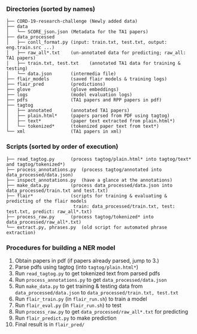 ### Directories (sorted by names)
```
├── CORD-19-research-challenge (Newly added data)
├── data
│   └── SCORE_json.json (Metadata for the TA1 papers)
├── data_processed
│   ├── conll_format.py (input: train.txt, test.txt, output: eng.train.src ...)
│   ├── raw_all*.txt    (un-annotated data for predicting; raw_all: TA1 papers)
│   ├── train.txt, test.txt    (annotated TA1 data for training & testing)
│   └── data.json       (intermedia file)
├── flair_models        (saved flair models & training logs)
├── flair_pred          (predictions)
├── glove               (glove embeddings)
├── logs                (model evaluation logs)
├── pdfs                (TA1 papers and RPP papers in pdf)
├── tagtog
│   ├── annotated       (annotated TA1 papers)
│   ├── plain.html*     (papers parsed from PDF using tagtog)
│   ├── text*           (paper text extracted from plain.html*)
│   └── tokenized*      (tokenized paper text from text*)
└── xml                 (TA1 papers in xml)
```

### Scripts (sorted by order of execution)
```
├── read_tagtog.py      (process tagtog/plain.html* into tagtog/text* and tagtog/tokenized*)
├── process_annotations.py  (process tagtog/annotated into data_processed/data.json)
├── inspect_annotations.py  (have a glance at the annotations)
├── make_data.py        (process data_processed/data.json into data_processed/train.txt and test.txt)
├── flair*              (scripts for training & evaluating & predicting of the flair models
                         train: data_processed/train.txt, test: test.txt, predict: raw_all*.txt)
├── process_raw.py      (process tagtog/tokenized* into data_processed/raw_all*.txt)
└── extract.py, phrases.py  (old script for automated phrase extraction)
```

### Procedures for building a NER model
1. Obtain papers in pdf (if papers already parsed, jump to 3.)
2. Parse pdfs using tagtog (into ```tagtog/plain.html*```)
3. Run ```read_tagtog.py``` to get tokenized text from parsed pdfs
4. Run ```process_annotations.py``` to get ```data_processed/data.json```
5. Run ```make_data.py``` to get training & testing data from ```data_processed/data.json``` to ```data_processed/train.txt, test.txt```
6. Run ```flair_train.py``` (in ```flair_run.sh```) to train a model
7. Run ```flair_eval.py``` (in ```flair_run.sh```) to test
8. Run ```process_raw.py``` to get ```data_processed/raw_all*.txt``` for predicting
9. Run ```flair_predict.py``` to make prediction
10. Final result is in ```flair_pred/```
